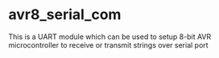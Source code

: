 # avr8_serial_com
This is a UART module which can be used to setup 8-bit AVR microcontroller to receive or transmit strings over serial port
